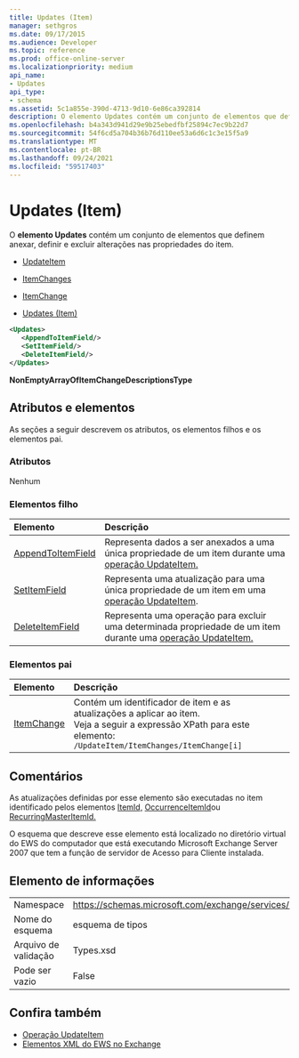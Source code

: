 ```yaml
---
title: Updates (Item)
manager: sethgros
ms.date: 09/17/2015
ms.audience: Developer
ms.topic: reference
ms.prod: office-online-server
ms.localizationpriority: medium
api_name:
- Updates
api_type:
- schema
ms.assetid: 5c1a855e-390d-4713-9d10-6e86ca392814
description: O elemento Updates contém um conjunto de elementos que definem anexar, definir e excluir alterações nas propriedades do item.
ms.openlocfilehash: b4a343d941d29e9b25ebedfbf25894c7ec9b22d7
ms.sourcegitcommit: 54f6cd5a704b36b76d110ee53a6d6c1c3e15f5a9
ms.translationtype: MT
ms.contentlocale: pt-BR
ms.lasthandoff: 09/24/2021
ms.locfileid: "59517403"
---
```

# <a name="updates-item"></a>Updates (Item)

O **elemento Updates** contém um conjunto de elementos que definem anexar, definir e excluir alterações nas propriedades do item. 
  
- [UpdateItem](updateitem.md)
  
- [ItemChanges](itemchanges.md)
  
- [ItemChange](itemchange.md)
  
- [Updates (Item)](updates-item.md)
  
```xml
<Updates>
   <AppendToItemField/>
   <SetItemField/>
   <DeleteItemField/>
</Updates>
```

**NonEmptyArrayOfItemChangeDescriptionsType**

## <a name="attributes-and-elements"></a>Atributos e elementos

As seções a seguir descrevem os atributos, os elementos filhos e os elementos pai.
  
### <a name="attributes"></a>Atributos

Nenhum
  
### <a name="child-elements"></a>Elementos filho

|**Elemento**|**Descrição**|
|:-----|:-----|
|[AppendToItemField](appendtoitemfield.md) <br/> |Representa dados a ser anexados a uma única propriedade de um item durante uma [operação UpdateItem.](updateitem-operation.md)  <br/> |
|[SetItemField](setitemfield.md) <br/> |Representa uma atualização para uma única propriedade de um item em uma [operação UpdateItem](updateitem-operation.md).  <br/> |
|[DeleteItemField](deleteitemfield.md) <br/> |Representa uma operação para excluir uma determinada propriedade de um item durante uma [operação UpdateItem.](updateitem-operation.md)  <br/> |
   
### <a name="parent-elements"></a>Elementos pai

|**Elemento**|**Descrição**|
|:-----|:-----|
|[ItemChange](itemchange.md) <br/> |Contém um identificador de item e as atualizações a aplicar ao item.  <br/> Veja a seguir a expressão XPath para este elemento:  `/UpdateItem/ItemChanges/ItemChange[i]` <br/> |
   
## <a name="remarks"></a>Comentários

As atualizações definidas por esse elemento são executadas no item identificado pelos elementos [ItemId,](itemid.md) [OccurrenceItemId](occurrenceitemid.md)ou [RecurringMasterItemId.](recurringmasteritemid.md) 
  
O esquema que descreve esse elemento está localizado no diretório virtual do EWS do computador que está executando Microsoft Exchange Server 2007 que tem a função de servidor de Acesso para Cliente instalada.
  
## <a name="element-information"></a>Elemento de informações

|||
|:-----|:-----|
|Namespace  <br/> |https://schemas.microsoft.com/exchange/services/2006/types  <br/> |
|Nome do esquema  <br/> |esquema de tipos  <br/> |
|Arquivo de validação  <br/> |Types.xsd  <br/> |
|Pode ser vazio  <br/> |False  <br/> |
   
## <a name="see-also"></a>Confira também

- [Operação UpdateItem](updateitem-operation.md)
- [Elementos XML do EWS no Exchange](ews-xml-elements-in-exchange.md)

